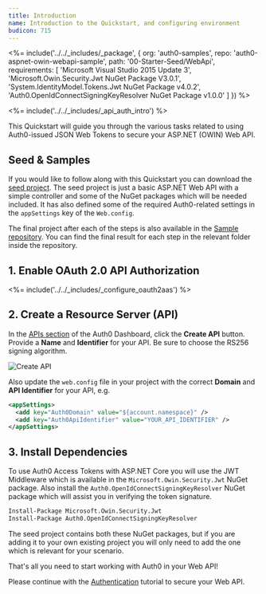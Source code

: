 ```yaml
---
title: Introduction
name: Introduction to the Quickstart, and configuring environment
budicon: 715
---
```


<%= include('../../_includes/_package', {
  org: 'auth0-samples',
  repo: 'auth0-aspnet-owin-webapi-sample',
  path: '00-Starter-Seed/WebApi',
  requirements: [
    'Microsoft Visual Studio 2015 Update 3',
    'Microsoft.Owin.Security.Jwt NuGet Package V3.0.1',
    'System.IdentityModel.Tokens.Jwt NuGet Package v4.0.2',
    'Auth0.OpenIdConnectSigningKeyResolver NuGet Package v1.0.0'
  ]
}) %>

<%= include('../../_includes/_api_auth_intro') %>

This Quickstart will guide you through the various tasks related to using Auth0-issued JSON Web Tokens to secure your ASP.NET (OWIN) Web API.

## Seed & Samples

If you would like to follow along with this Quickstart you can download the [seed project](https://github.com/auth0-samples/auth0-aspnet-owin-webapi-sample/tree/master/00-Starter-Seed). The seed project is just a basic ASP.NET Web API with a simple controller and some of the NuGet packages which will be needed included. It has also defined some of the required Auth0-related settings in the `appSettings` key of the `Web.config`.

The final project after each of the steps is also available in the [Sample repository](https://github.com/auth0-samples/auth0-aspnet-owin-webapi-sample). You can find the final result for each step in the relevant folder inside the repository.

## 1. Enable OAuth 2.0 API Authorization

<%= include('../../_includes/_configure_oauth2aas') %>

## 2. Create a Resource Server (API)

In the [APIs section](${manage_url}/#/apis) of the Auth0 Dashboard, click the **Create API** button. Provide a **Name** and **Identifier** for your API. Be sure to choose the RS256 signing algorithm.

![Create API](/media/articles/server-apis/webapi-owin/create-api-rs256.png)

Also update the `web.config` file in your project with the correct **Domain** and **API Identifier** for your API, e.g.

```xml
<appSettings>
  <add key="Auth0Domain" value="${account.namespace}" />
  <add key="Auth0ApiIdentifier" value="YOUR_API_IDENTIFIER" />
</appSettings>
```

## 3. Install Dependencies

To use Auth0 Access Tokens with ASP.NET Core you will use the JWT Middleware which is available in the `Microsoft.Owin.Security.Jwt` NuGet package. Also install the `Auth0.OpenIdConnectSigningKeyResolver` NuGet package which will assist you in verifying the token signature.

```bash
Install-Package Microsoft.Owin.Security.Jwt
Install-Package Auth0.OpenIdConnectSigningKeyResolver
```

The seed project contains both these NuGet packages, but if you are adding it to your own existing project you will only need to add the one which is relevant for your scenario.

That's all you need to start working with Auth0 in your Web API!

Please continue with the [Authentication](/quickstart/backend/webapi-owin/01-authentication) tutorial to secure your Web API.
